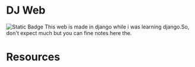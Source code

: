 # DJ Web
![Static Badge](https://img.shields.io/badge/Status-paused-red?style=plastic)
This web is made in django while i was learning django.So, don't expect much but you can fine notes here the.
# Resources
<a href="https://docs.djangoproject.com/en/4.1/intro/tutorial02/" target="_blank"></a>